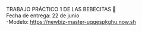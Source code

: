TRABAJO PRÁCTICO 1 DE LAS BEBECITAS :sparkling_heart: </br>
Fecha de entrega: 22 de junio </br>
-Modelo: https://newbiz-master-uqgespkghu.now.sh
